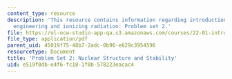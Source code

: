 ```yaml
---
content_type: resource
description: 'This resource contains information regarding introduction to nuclear
  engineering and ionizing radiation: Problem set 2.'
file: https://ol-ocw-studio-app-qa.s3.amazonaws.com/courses/22-01-introduction-to-nuclear-engineering-and-ionizing-radiation-fall-2016/e519f0dbe4f6fc181f0b578223eacac4_MIT22_01F16_ProblemSet2.pdf
file_type: application/pdf
parent_uid: 45019f75-48b7-2adc-0b96-e629c3954596
resourcetype: Document
title: 'Problem Set 2: Nuclear Structure and Stability'
uid: e519f0db-e4f6-fc18-1f0b-578223eacac4
---
```

